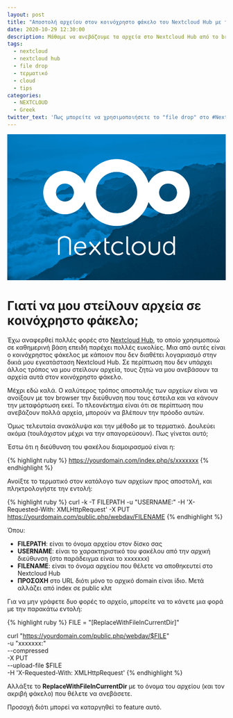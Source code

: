 ```yaml
---
layout: post
title: "Αποστολή αρχείου στον κοινόχρηστο φάκελο του Nextcloud Hub με τερματικό!!!"
date: 2020-10-29 12:30:00
description: Μάθαμε να ανεβάζουμε τα αρχεία στο Nextcloud Hub από το browser. Πως ανεβαίνουν από το τερματικό;
tags:
  - nextcloud
  - nextcloud hub
  - file drop
  - τερματικό
  - cloud
  - tips
categories:
  - NEXTCLOUD
  - Greek
twitter_text: 'Πως μπορείτε να χρησιμοποιήσετε το "file drop" στο #Nextcloud μέσω #τερματικού...'
---
```


![Nextcloud Logo](/post_images/nextcloud/nextcloud-blue-clouds.png "Awesome Nextcloud")

# Γιατί να μου στείλουν αρχεία σε κοινόχρηστο φάκελο;

Έχω αναφερθεί πολλές φορές στο [Nextcloud Hub](https://iosifidis.github.io/tags/#nextcloud), το οποίο χρησιμοποιώ σε καθημερινή βάση επειδή παρέχει πολλές ευκολίες. Μια από αυτές είναι ο κοινόχρηστος φάκελος με κάποιον που δεν διαθέτει λογαριασμό στην δικιά μου εγκατάσταση Nextcloud Hub. Σε περίπτωση που δεν υπάρχει άλλος τρόπος να μου στείλουν αρχεία, τους ζητώ να μου ανεβάσουν τα αρχεία αυτά στον κοινόχρηστο φάκελο.

Μέχρι εδώ καλά. Ο καλύτερος τρόπος αποστολής των αρχείων είναι να ανοίξουν με τον browser την διεύθυνση που τους έστειλα και να κάνουν την μεταφόρτωση εκεί. Το πλεονέκτημα είναι ότι σε περίπτωση που ανεβάζουν πολλά αρχεία, μπορούν να βλέπουν την πρόοδο αυτών.

Όμως τελευταία ανακάλυψα και την μέθοδο με το τερματικό. Δουλεύει ακόμα (τουλάχιστον μέχρι να την απαγορεύσουν). Πως γίνεται αυτό;

Έστω ότι η διεύθυνση του φακέλου διαμοιρασμού είναι η:

{% highlight ruby %}
https://yourdomain.com/index.php/s/xxxxxxx
{% endhighlight %}

Ανοίξτε το τερματικό στον κατάλογο των αρχείων προς αποστολή, και πληκτρολογήστε την εντολή:

{% highlight ruby %}
curl -k -T FILEPATH -u "USERNAME:" -H 'X-Requested-With: XMLHttpRequest' -X PUT https://yourdomain.com/public.php/webdav/FILENAME
{% endhighlight %}

Όπου:

- **FILEPATH**: είναι το όνομα αρχείου στον δίσκο σας
- **USERNAME**: είναι το χαρακτηριστικό του φακέλου από την αρχική διεύθυνση (στο παράδειγμα είναι το xxxxxxx)
- **FILENAME**: είναι το όνομα αρχείου που θέλετε να αποθηκευτεί στο Nextcloud Hub
- **ΠΡΟΣΟΧΗ** στο URL διότι μόνο το αρχικό domain είναι ίδιο. Μετά αλλάζει από index σε public κλπ

Για να μην γράφετε δυο φορές το αρχείο, μπορείτε να το κάνετε μια φορά με την παρακάτω εντολή:

{% highlight ruby %}
FILE = "[ReplaceWithFileInCurrentDir]"

curl "https://yourdomain.com/public.php/webdav/$FILE" \
 -u "xxxxxxx:" \
 --compressed \
 -X PUT \
 --upload-file $FILE \
 -H 'X-Requested-With: XMLHttpRequest'
{% endhighlight %}

Αλλάξτε το **ReplaceWithFileInCurrentDir** με το όνομα του αρχείου (και τον ακριβή φάκελο) που θέλετε να ανεβάσετε.

Προσοχή διότι μπορεί να καταργηθεί το feature αυτό.
